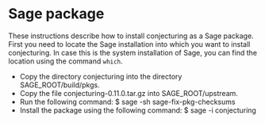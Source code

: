 Sage package
============

These instructions describe how to install conjecturing as a Sage package.
First you need to locate the Sage installation into which you want to install
conjecturing. In case this is the system installation of Sage, you can find 
the location using the command `which`.

 * Copy the directory conjecturing into the directory SAGE_ROOT/build/pkgs.
 * Copy the file conjecturing-0.11.0.tar.gz into SAGE_ROOT/upstream.
 * Run the following command:
     $ sage -sh sage-fix-pkg-checksums
 * Install the package using the following command:
     $ sage -i conjecturing
